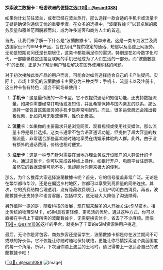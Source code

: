 **探索波兰数据卡：畅游欧洲的便捷之选[[TG💪+ @esim1088](https://t.me/s/esim1088)]**

如果你计划前往波兰，或者已经在波兰旅行，那么选择一款合适的手机卡或流量卡无疑是确保你通信无忧的重要步骤。在众多的选择中，“波蘭數據卡”以其卓越的服务质量和覆盖范围脱颖而出，成为许多游客和商务人士的首选。

首先，让我们来了解一下什么是“波蘭數據卡”。简单来说，这是一类专为波兰及周边国家设计的SIM卡产品，旨在为用户提供稳定的通话、短信以及高速上网服务。无论是短期访问还是长期居住，这类卡都能满足你的需求。特别是在如今数字化时代，一部能够稳定连接互联网的手机已经成为了人们生活的一部分。而“波蘭數據卡”的出现，正是为了帮助用户轻松解决在国外使用网络的问题。

对于初次接触此类产品的用户而言，可能会对如何选择适合自己的卡产生疑问。实际上，市场上常见的波蘭數據卡主要分为三种类型：手机卡、流量卡以及注册卡。这三种卡各有特色，适合不同场景使用：

1. **手机卡**：这是最传统的一种卡型，它不仅提供通话和短信功能，还支持数据流量。如果你需要经常打电话或发短信，并且希望保持与国内亲友的联系，那么选择一张包含这些服务的手机卡是非常明智的。而且，很多运营商还会推出套餐优惠，比如包月无限流量等，性价比极高。

2. **流量卡**：如果你的主要需求只是浏览网页、观看视频或使用社交媒体，那么流量卡将是最佳选择。这类卡通常不包含语音通话功能，但提供了超大容量的数据流量，非常适合那些喜欢随时随地享受在线娱乐体验的人群。此外，由于没有额外的通话费用，价格也相对便宜。

3. **注册卡**：这是一种专门针对需要在当地办理业务或开设账户的人群设计的卡片。通过这张卡，你可以完成各种线上操作，如银行开户、电商平台注册等。虽然它的数据流量可能不多，但却能为你带来极大的便利。

那么，为什么推荐大家选择波蘭數據卡呢？首先，它的信号覆盖非常广泛。无论是在繁华都市华沙，还是在偏远乡村地区，你都可以享受到高质量的网络连接。其次，它的资费结构合理透明，没有隐藏收费项目，让用户明明白白消费。再者，波蘭數據卡还支持多种语言客服，包括中文，这无疑大大降低了沟通障碍。

另外值得一提的是，随着科技的发展，现在越来越多的人开始关注eSIM技术。相比传统的物理SIM卡，eSIM具有更轻便、更灵活的优势。通过这种方式，你可以直接在手机上下载所需的波蘭數據卡，无需更换实体卡，省去了不少麻烦。而像[TG💪+ @esim1088](https://t.me/s/esim1088)这样的平台，就提供了丰富的eSIM资源供用户挑选。

最后，无论你是背包客、商务旅客还是留学生，波蘭數據卡都是你在波兰期间不可或缺的好伙伴。它不仅能让你随时随地保持联络，更能让你尽情探索这个美丽国度的每一个角落。所以，下次当你踏上波兰的土地时，请记得带上一张适合自己的波蘭數據卡吧！

[[TG💪+ @esim1088](https://t.me/s/esim1088) ![Image](https://i.postimg.cc/4NQfJmqS/Snipaste-2025-05-13-00-14-12.png)]